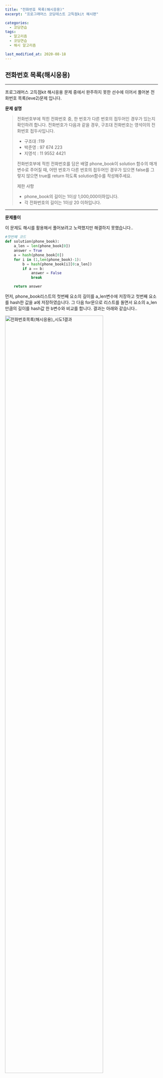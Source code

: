 ```yaml
---
title: "전화번호 목록(해시응용)"
excerpt: "프로그래머스 코딩테스트 고득점kit 해시편"

categories:
  - 코딩연습
tags:
  - 알고리즘
  - 코딩연습
  - 해시 알고리즘

last_modified_at: 2020-08-18
---
```

## 전화번호 목록(해시응용)
---
프로그래머스 고득점kit 해시응용 문제 중에서 완주하지 못한 선수에 이어서 풀어본 전화번호 목록(leve2)문제 입니다.

**문제 설명**

>전화번호부에 적힌 전화번호 중, 한 번호가 다른 번호의 접두어인 경우가 있는지 확인하려 합니다.
전화번호가 다음과 같을 경우, 구조대 전화번호는 영석이의 전화번호 접두사입니다.
>- 구조대 :119
>- 박준영 : 97 674 223
>- 지영석 : 11 9552 4421
>  
>전화번호부에 적힌 전화번호를 담은 배열 phone_book이 solution 함수의 매개변수로 주어질 때, 어떤 번호가 다른 번호의 접두어인 경우가 있으면 false를 그렇지 않으면 true를 return 하도록 solution함수를 작성해주세요.
>
>제한 사항
>- phone_book의 길이는 1이상 1,000,000이하입니다.
>- 각 전화번호의 길이는 1이상 20 이하입니다.

***

**문제풀이**

이 문제도 해시를 활용해서 풀어보려고 노력했지만 해결하지 못했습니다..

```python
#첫번째 코드
def solution(phone_book):
    a_len = len(phone_book[0])
    answer = True
    a = hash(phone_book[0])
    for i in (1,len(phone_book)-1):
        b = hash(phone_book[i][0:a_len])
        if a == b:
            answer = False
            break

    return answer
```

먼저, phone_book리스트의 첫번째 요소의 길이를 a_len변수에 저장하고 첫번째 요소를 hash한 값을 a에 저장하였습니다. 그 다음 for문으로 리스트를 돌면서 요소의 a_len만큼의 길이를 hash값 한 b변수와 비교를 합니다. 결과는 아래와 같습니다..

<img width="80%" alt="전화번호목록(해시응용)_시도1결과" src="https://user-images.githubusercontent.com/59010218/90475796-2a8b3700-e163-11ea-9ade-ec20dd6e5b78.PNG">

효율성이 0.0으로 아무래도 해시를 응용해야 했지만 제가 쓴건 hash()뿐이기도 해서 저 점수가 나온 것 같습니다..

오늘도.. 다른 사람의 풀이를 보며 공부를 했습니다ㅠ

**다른 사람의 첫번째 풀이**
```python
def solution(phone_book):
    answer = True
    hash_map = {}
    for phone_number in phone_book:
        hash_map[phone_number] = 1
    for phone_number in phone_book:
        temp = ""
        for number in phone_number:
            temp += number
            if temp in hash_map and temp != phone_number:
                answer = False
    return answer
```

해시를 응용해서 푼 다른 사람의 풀이입니다. 먼저 hash_map이라는 딕셔너리를 생성하고 리스트의 요소를 하나씩 키와 벨류는 1로 저장합니다. temp변수를 활용해서 for문을 통해 리스트의 요소 한글자씩 붙여가면서 hash_map에 존재하며 다른 번호인지 확인을 합니다.

**다른 사람의 두번째 풀이**
```python
def solution(phone_book):
    phone_book.sort()
    for p1, p2 in zip(phone_book, phone_book[1:]):
        if p2.startswith(p1):
            return False
    return True
```
zip(), startswith()를 활용하여 간단하게 푼 코드입니다. zip()활용 부분을 공부할 수 있었습니다.


[str.startswith() 참고](https://docs.python.org/3/library/stdtypes.html?highlight=startswith#str.startswith)

다음에는 내가 해결한 코드도 올릴 수 있길2..
